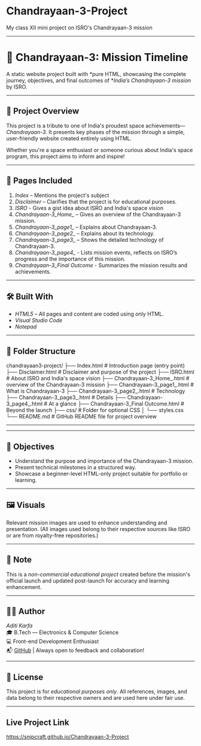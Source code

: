 # Chandrayaan-3-Project

My class XII mini project on ISRO's Chandrayaan-3 mission

---

# 🚀 Chandrayaan-3: Mission Timeline

A static website project built with *pure HTML, showcasing the complete journey, objectives, and final outcomes of **India’s Chandrayaan-3 mission* by ISRO.

---

## 🌟 Project Overview

This project is a tribute to one of India's proudest space achievements—*Chandrayaan-3*. It presents key phases of the mission through a simple, user-friendly website created entirely using HTML.

Whether you're a space enthusiast or someone curious about India's space program, this project aims to inform and inspire!

---

## 📄 Pages Included

1. *Index* – Mentions the project's subject
2. *Disclaimer* – Clarifies that the project is for educational purposes.
3. *ISRO* - Gives a gist idea about ISRO and India's space vision
4. *Chandrayaan-3_Home_* – Gives an overview of the Chandrayaan-3 mission.
5. *Chandrayaan-3_page1_* – Explains about Chandrayaan-3.
6. *Chandrayaan-3_page2_* – Explains about its technology. 
7. *Chandrayaan-3_page3_* – Shows the detailed technology of Chandrayaan-3.
8. *Chandrayaan-3_page4_* - Lists mission events, reflects on ISRO’s progress and the importance of this mission.
9. *Chandrayaan-3_Final Outcome* - Summarizes the mission results and achievements.
---

## 🛠 Built With

- *HTML5* – All pages and content are coded using only HTML.
- *Visual Studio Code*
- *Notepad*

---

## 📂 Folder Structure

chandrayaan3-project/
├── Index.html                              # Introduction page (entry point)
├── Disclaimer.html                         # Disclaimer and purpose of the project
├── ISRO.html                               # About ISRO and India's space vision
├── Chandrayaan-3_Home_.html                # overview of the Chandrayaan-3 mission
├── Chandrayaan-3_page1_.html               # What is Chandrayaan-3 
├── Chandrayaan-3_page2_.html               # Technology
├── Chandrayaan-3_page3_.html               # Details
├── Chandrayaan-3_page4_.html               # At a glance
├── Chandrayaan-3_Final Outcome.html        # Beyond the launch
├── css/                                    # Folder for optional CSS 
│   └── styles.css
└── README.md                               # GitHub README file for project overview

---


---

## 🎯 Objectives

- Understand the purpose and importance of the Chandrayaan-3 mission.
- Present technical milestones in a structured way.
- Showcase a beginner-level HTML-only project suitable for portfolio or learning.

---

## 🖼 Visuals

Relevant mission images are used to enhance understanding and presentation. (All images used belong to their respective sources like ISRO or are from royalty-free repositories.)

---

## 📌 Note

This is a *non-commercial educational project* created before the mission's official launch and updated post-launch for accuracy and learning enhancement.

---

## 🙋‍♀ Author

*Aditi Karfa*  
🎓 B.Tech — Electronics & Computer Science  
💻 Front-end Development Enthusiast  
📬 [GitHub](https://github.com/byAditi) | Always open to feedback and collaboration!

---

## 📜 License

This project is for *educational purposes only*. All references, images, and data belong to their respective owners and are used here under fair use.

---

## Live Project Link 
https://snipcraft.github.io/Chandrayaan-3-Project

